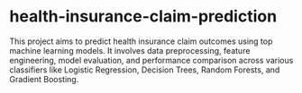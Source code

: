 # health-insurance-claim-prediction
This project aims to predict health insurance claim outcomes using top machine learning models. It involves data preprocessing, feature engineering, model evaluation, and performance comparison across various classifiers like Logistic Regression, Decision Trees, Random Forests, and Gradient Boosting.
